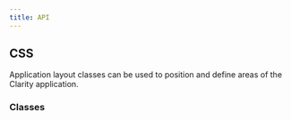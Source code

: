 ```yaml
---
title: API
---
```


## CSS

Application layout classes can be used to position and define areas of the Clarity application.

### Classes

<DocComponentApi component="ClrAppLayout" item="css" />
